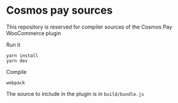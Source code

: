 # Cosmos pay sources

This repository is reserved for compiler sources of the Cosmos Pay WooCommerce plugin

Run it

    yarn install
    yarn dev

Compile

    webpack

The source to include in the plugin is in `build/bundle.js`
